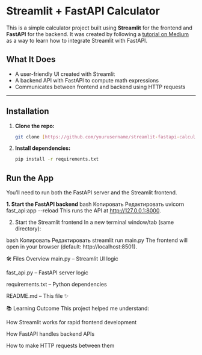 # Streamlit + FastAPI Calculator

This is a simple calculator project built using **Streamlit** for the frontend and **FastAPI** for the backend. It was created by following a [tutorial on Medium](https://medium.com/codex/streamlit-fastapi-%EF%B8%8F-the-ingredients-you-need-for-your-next-data-science-recipe-ffbeb5f76a92) as a way to learn how to integrate Streamlit with FastAPI.

## What It Does
- A user-friendly UI created with Streamlit
- A backend API with FastAPI to compute math expressions
- Communicates between frontend and backend using HTTP requests

---

## Installation

1. **Clone the repo:**
   ```bash
   git clone [https://github.com/yourusername/streamlit-fastapi-calculator.git](https://github.com/aselya9185/streamlit-calculator.git)

2. **Install dependencies:**
   ```bash
   pip install -r requirements.txt

## Run the App
You’ll need to run both the FastAPI server and the Streamlit frontend.

**1. Start the FastAPI backend**
bash
Копировать
Редактировать
uvicorn fast_api:app --reload
This runs the API at http://127.0.0.1:8000.

2. Start the Streamlit frontend
In a new terminal window/tab (same directory):

bash
Копировать
Редактировать
streamlit run main.py
The frontend will open in your browser (default: http://localhost:8501).

🛠 Files Overview
main.py – Streamlit UI logic

fast_api.py – FastAPI server logic

requirements.txt – Python dependencies

README.md – This file ✨

📚 Learning Outcome
This project helped me understand:

How Streamlit works for rapid frontend development

How FastAPI handles backend APIs

How to make HTTP requests between them

